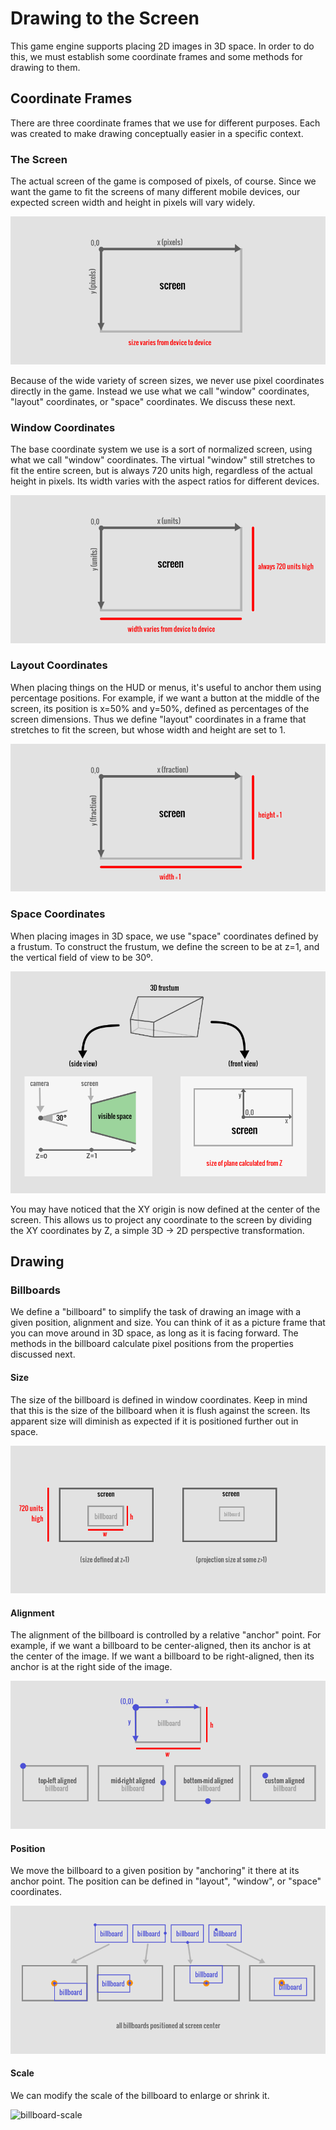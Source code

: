 # Drawing to the Screen

This game engine supports placing 2D images in 3D space.  In order to do this,
we must establish some coordinate frames and some methods for drawing to them.

## Coordinate Frames

There are three coordinate frames that we use for different purposes.  Each was
created to make drawing conceptually easier in a specific context.

### The Screen

The actual screen of the game is composed of pixels, of course.  Since we want
the game to fit the screens of many different mobile devices, our expected
screen width and height in pixels will vary widely.

![coord-canvas](img/coord-canvas.png)

Because of the wide variety of screen sizes, we never use pixel coordinates
directly in the game.  Instead we use what we call "window" coordinates,
"layout" coordinates, or "space" coordinates.  We discuss these next.

### Window Coordinates

The base coordinate system we use is a sort of normalized screen, using what we
call "window" coordinates.  The virtual "window" still stretches to fit the
entire screen, but is always 720 units high, regardless of the actual height in
pixels.  Its width varies with the aspect ratios for different devices.

![coord-norm](img/coord-norm.png)

### Layout Coordinates

When placing things on the HUD or menus, it's useful to anchor them using
percentage positions.  For example, if we want a button at the middle of the
screen, its position is x=50% and y=50%, defined as percentages of the screen
dimensions.  Thus we define "layout" coordinates in a frame that stretches to
fit the screen, but whose width and height are set to 1.

![coord-frac](img/coord-frac.png)

### Space Coordinates

When placing images in 3D space, we use "space" coordinates defined by a
frustum.  To construct the frustum, we define the screen to be at z=1, and the
vertical field of view to be 30º.

![coord-frustum](img/coord-frustum.png)

You may have noticed that the XY origin is now defined at the center of the
screen. This allows us to project any coordinate to the screen by dividing the
XY coordinates by Z, a simple 3D -> 2D perspective transformation.

## Drawing

### Billboards

We define a "billboard" to simplify the task of drawing an image with a given
position, alignment and size.  You can think of it as a picture frame that you
can move around in 3D space, as long as it is facing forward.  The methods in
the billboard calculate pixel positions from the properties discussed next.

#### Size

The size of the billboard is defined in window coordinates.  Keep in mind that
this is the size of the billboard when it is flush against the screen.  Its
apparent size will diminish as expected if it is positioned further out in
space.

![billboard-size](img/billboard-size.png)

#### Alignment

The alignment of the billboard is controlled by a relative "anchor" point.  For
example, if we want a billboard to be center-aligned, then its anchor is at the
center of the image.  If we want a billboard to be right-aligned, then its
anchor is at the right side of the image.

![billboard-anchor](img/billboard-anchor.png)

#### Position

We move the billboard to a given position by "anchoring" it there at its anchor
point.  The position can be defined in "layout", "window", or "space"
coordinates.

![billboard-position](img/billboard-position.png)

#### Scale

We can modify the scale of the billboard to enlarge or shrink it.

![billboard-scale](img/billboard-scale.png)

